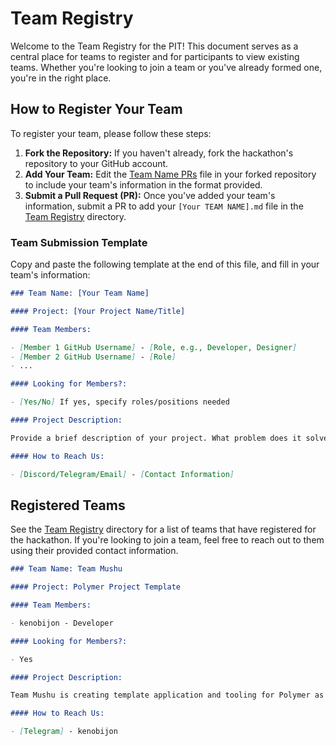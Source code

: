 # Team Registry

Welcome to the Team Registry for the PIT! This document serves as a central place for teams to register and for participants to view existing teams. Whether you're looking to join a team or you've already formed one, you're in the right place.

## How to Register Your Team

To register your team, please follow these steps:

1. **Fork the Repository:** If you haven't already, fork the hackathon's repository to your GitHub account.
2. **Add Your Team:** Edit the [Team Name PRs](https://github.com/polymerdevs/PIT-Phase-1/blob/main/Participant%20Instructions/Team%20Registry/Team_Name_PRs.md) file in your forked repository to include your team's information in the format provided.
3. **Submit a Pull Request (PR):** Once you've added your team's information, submit a PR to add your `[Your TEAM NAME].md` file in the [Team Registry](https://github.com/polymerdevs/PIT-Phase-1/tree/main/Participant%20Instructions/Team%20Registry) directory.

### Team Submission Template

Copy and paste the following template at the end of this file, and fill in your team's information:

```markdown
### Team Name: [Your Team Name]

#### Project: [Your Project Name/Title]

#### Team Members:

- [Member 1 GitHub Username] - [Role, e.g., Developer, Designer]
- [Member 2 GitHub Username] - [Role]
- ...

#### Looking for Members?:

- [Yes/No] If yes, specify roles/positions needed

#### Project Description:

Provide a brief description of your project. What problem does it solve? What frameworks/standards are you planning to use?

#### How to Reach Us:

- [Discord/Telegram/Email] - [Contact Information]
```

## Registered Teams

See the [Team Registry](https://github.com/polymerdevs/PIT-Phase-1/tree/main/Participant%20Instructions/Team%20Registry) directory for a list of teams that have registered for the hackathon. If you're looking to join a team, feel free to reach out to them using their provided contact information.

```markdown
### Team Name: Team Mushu

#### Project: Polymer Project Template

#### Team Members:

- kenobijon - Developer

#### Looking for Members?:

- Yes

#### Project Description:

Team Mushu is creating template application and tooling for Polymer as well as an associated CLI. The goal the this project is to create a seamless developer experience for starting a project on Polymer.

#### How to Reach Us:

- [Telegram] - kenobijon
```

